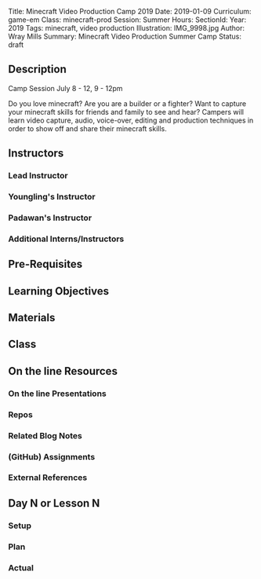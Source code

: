 Title: Minecraft Video Production Camp 2019
Date: 2019-01-09
Curriculum: game-em
Class: minecraft-prod
Session: Summer
Hours:
SectionId:
Year: 2019
Tags: minecraft, video production
Illustration: IMG_9998.jpg
Author: Wray Mills 
Summary: Minecraft Video Production Summer Camp
Status: draft

## Description

Camp Session
July 8 - 12, 9 - 12pm

Do you love minecraft? Are you are a builder or a fighter? Want to
capture your minecraft skills for friends and
family to see and hear? Campers will learn video capture, audio, voice-over, editing and
production techniques in order to show off and share their minecraft skills.

## Instructors

### Lead Instructor

### Youngling's Instructor

### Padawan's Instructor

### Additional Interns/Instructors

## Pre-Requisites

## Learning Objectives

## Materials

## Class

## On the line Resources

### On the line Presentations

### Repos

### Related Blog Notes

### (GitHub) Assignments

### External References

## Day N or Lesson N

### Setup

### Plan

### Actual

